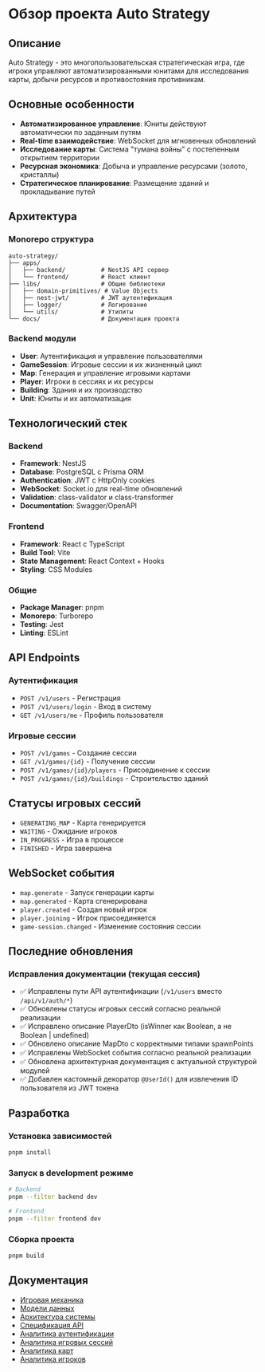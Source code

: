 # Обзор проекта Auto Strategy

## Описание

Auto Strategy - это многопользовательская стратегическая игра, где игроки управляют автоматизированными юнитами для исследования карты, добычи ресурсов и противостояния противникам.

## Основные особенности

- **Автоматизированное управление**: Юниты действуют автоматически по заданным путям
- **Real-time взаимодействие**: WebSocket для мгновенных обновлений
- **Исследование карты**: Система "тумана войны" с постепенным открытием территории
- **Ресурсная экономика**: Добыча и управление ресурсами (золото, кристаллы)
- **Стратегическое планирование**: Размещение зданий и прокладывание путей

## Архитектура

### Monorepo структура
```
auto-strategy/
├── apps/
│   ├── backend/          # NestJS API сервер
│   └── frontend/         # React клиент
├── libs/                 # Общие библиотеки
│   ├── domain-primitives/ # Value Objects
│   ├── nest-jwt/         # JWT аутентификация
│   ├── logger/           # Логирование
│   └── utils/            # Утилиты
└── docs/                 # Документация проекта
```

### Backend модули
- **User**: Аутентификация и управление пользователями
- **GameSession**: Игровые сессии и их жизненный цикл
- **Map**: Генерация и управление игровыми картами
- **Player**: Игроки в сессиях и их ресурсы
- **Building**: Здания и их производство
- **Unit**: Юниты и их автоматизация

## Технологический стек

### Backend
- **Framework**: NestJS
- **Database**: PostgreSQL с Prisma ORM
- **Authentication**: JWT с HttpOnly cookies
- **WebSocket**: Socket.io для real-time обновлений
- **Validation**: class-validator и class-transformer
- **Documentation**: Swagger/OpenAPI

### Frontend
- **Framework**: React с TypeScript
- **Build Tool**: Vite
- **State Management**: React Context + Hooks
- **Styling**: CSS Modules

### Общие
- **Package Manager**: pnpm
- **Monorepo**: Turborepo
- **Testing**: Jest
- **Linting**: ESLint

## API Endpoints

### Аутентификация
- `POST /v1/users` - Регистрация
- `POST /v1/users/login` - Вход в систему
- `GET /v1/users/me` - Профиль пользователя

### Игровые сессии
- `POST /v1/games` - Создание сессии
- `GET /v1/games/{id}` - Получение сессии
- `POST /v1/games/{id}/players` - Присоединение к сессии
- `POST /v1/games/{id}/buildings` - Строительство зданий

## Статусы игровых сессий

- `GENERATING_MAP` - Карта генерируется
- `WAITING` - Ожидание игроков
- `IN_PROGRESS` - Игра в процессе
- `FINISHED` - Игра завершена

## WebSocket события

- `map.generate` - Запуск генерации карты
- `map.generated` - Карта сгенерирована
- `player.created` - Создан новый игрок
- `player.joining` - Игрок присоединяется
- `game-session.changed` - Изменение состояния сессии

## Последние обновления

### Исправления документации (текущая сессия)
- ✅ Исправлены пути API аутентификации (`/v1/users` вместо `/api/v1/auth/*`)
- ✅ Обновлены статусы игровых сессий согласно реальной реализации
- ✅ Исправлено описание PlayerDto (isWinner как Boolean, а не Boolean | undefined)
- ✅ Обновлено описание MapDto с корректными типами spawnPoints
- ✅ Исправлены WebSocket события согласно реальной реализации
- ✅ Обновлена архитектурная документация с актуальной структурой модулей
- ✅ Добавлен кастомный декоратор `@UserId()` для извлечения ID пользователя из JWT токена

## Разработка

### Установка зависимостей
```bash
pnpm install
```

### Запуск в development режиме
```bash
# Backend
pnpm --filter backend dev

# Frontend
pnpm --filter frontend dev
```

### Сборка проекта
```bash
pnpm build
```

## Документация

- [Игровая механика](01_game_mechanics.md)
- [Модели данных](02_data_models.md)
- [Архитектура системы](03_system_architecture.md)
- [Спецификация API](04_api_specification.md)
- [Аналитика аутентификации](05_auth_analytics.md)
- [Аналитика игровых сессий](06_game_session_analytics.md)
- [Аналитика карт](07_map_analytics.md)
- [Аналитика игроков](08_player_analytics.md)
